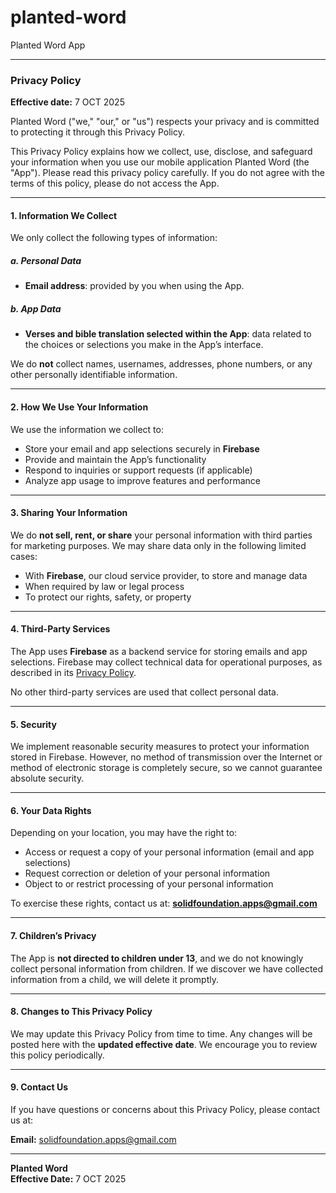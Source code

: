 # planted-word
Planted Word App









---

<h3>Privacy Policy</h3>

**Effective date:** 7 OCT 2025

Planted Word ("we," "our," or "us") respects your privacy and is committed to protecting it through this Privacy Policy.

This Privacy Policy explains how we collect, use, disclose, and safeguard your information when you use our mobile application Planted Word (the "App"). Please read this privacy policy carefully. If you do not agree with the terms of this policy, please do not access the App.

---

#### 1. Information We Collect

We only collect the following types of information:

##### a. Personal Data
- **Email address**: provided by you when using the App.  

##### b. App Data
- **Verses and bible translation selected within the App**: data related to the choices or selections you make in the App’s interface.

We do **not** collect names, usernames, addresses, phone numbers, or any other personally identifiable information.

---

#### 2. How We Use Your Information

We use the information we collect to:
- Store your email and app selections securely in **Firebase**
- Provide and maintain the App’s functionality
- Respond to inquiries or support requests (if applicable)
- Analyze app usage to improve features and performance

---

#### 3. Sharing Your Information

We do **not sell, rent, or share** your personal information with third parties for marketing purposes. We may share data only in the following limited cases:
- With **Firebase**, our cloud service provider, to store and manage data
- When required by law or legal process
- To protect our rights, safety, or property

---

#### 4. Third-Party Services

The App uses **Firebase** as a backend service for storing emails and app selections. Firebase may collect technical data for operational purposes, as described in its [Privacy Policy](https://firebase.google.com/support/privacy).  

No other third-party services are used that collect personal data.

---

#### 5. Security

We implement reasonable security measures to protect your information stored in Firebase. However, no method of transmission over the Internet or method of electronic storage is completely secure, so we cannot guarantee absolute security.

---

#### 6. Your Data Rights

Depending on your location, you may have the right to:
- Access or request a copy of your personal information (email and app selections)
- Request correction or deletion of your personal information
- Object to or restrict processing of your personal information

To exercise these rights, contact us at: **solidfoundation.apps@gmail.com**

---

#### 7. Children’s Privacy

The App is **not directed to children under 13**, and we do not knowingly collect personal information from children. If we discover we have collected information from a child, we will delete it promptly.

---

#### 8. Changes to This Privacy Policy

We may update this Privacy Policy from time to time. Any changes will be posted here with the **updated effective date**. We encourage you to review this policy periodically.

---

#### 9. Contact Us

If you have questions or concerns about this Privacy Policy, please contact us at:

**Email:** solidfoundation.apps@gmail.com

---

**Planted Word**  
**Effective Date:** 7 OCT 2025
